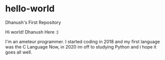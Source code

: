# hello-world
Dhanush's First Repository


Hi world!
Dhanush Here :)

I'm an ameteur programmer. I started coding in 2018 and my first language was the C Language
Now, in 2020 im off to studying Python and i hope it goes all well.
